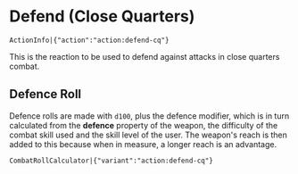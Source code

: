 # Defend (Close Quarters)

`ActionInfo|{"action":"action:defend-cq"}`

This is the reaction to be used to defend against attacks in close quarters combat.

## Defence Roll

Defence rolls are made with `d100`, plus the defence modifier, which is in turn calculated from the **defence** property of the weapon, the difficulty of the combat skill used and the skill level of the user. The weapon's reach is then added to this because when in measure, a longer reach is an advantage.

`CombatRollCalculator|{"variant":"action:defend-cq"}`
